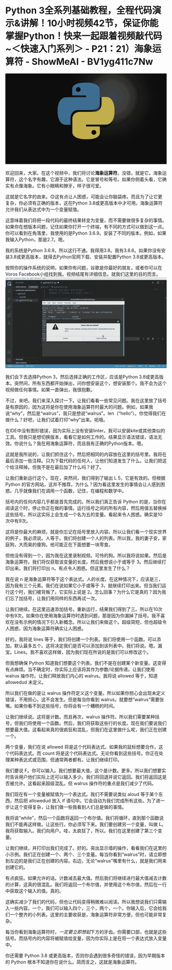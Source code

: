# Python 3全系列基础教程，全程代码演示&讲解！10小时视频42节，保证你能掌握Python！快来一起跟着视频敲代码~＜快速入门系列＞ - P21：21）海象运算符 - ShowMeAI - BV1yg411c7Nw

![](img/9da42199d1e55f92d2acdd27f6b5f98c_0.png)

欢迎回来，大家。在这个视频中，我们将讨论**海象运算符**。没错，就是它。海象运算符，这个名字有趣，它源于这种语法。它是冒号和等号。如果你侧着头看，它确实有点像海象。它有小眼睛和獠牙，样子很可爱。

这就是它名字的由来。😊这有点让人困惑，可能会让你脑袋疼。而且为了让它更复杂，你必须有正确的版本，这在Python 3.8或更高版本中才可用。海象运算符允许我们从表达式中为一个变量赋值。

这意味着我们将把一段代码的最终结果转变为变量，而不需要做很多复杂的事情。如果你在想版本问题，记住如果你打开一个终端，有不同的方式可以做到这一点。你可以看到在角落里，我使用的是Python 3.6.9。安装了不同的版本。例如，如果我输入Python，那是2.7。嗯。

我的系统是Python 3.6.9，所以这行不通。我得用3.8。我有3.8.6。如果你没有安装3.8或更高版本，就得去Python官网下载、安装并配置Python 3.8或更高版本。

按照你的操作系统的说明，如果你有问题，谷歌是你最好的朋友，或者你可以在Voros Facebook小组找到我。视频结尾有详细信息。就我们这里的目的而言。![](img/9da42199d1e55f92d2acdd27f6b5f98c_2.png)

我们会下去选择Python 3，然后选择正确的工作区，应该是Python 3.8或更高版本。突然间，所有东西都开始弹出，问你想安装这个，想安装那个。我不会为这个视频做任何事情。如果一直弹出，我很抱歉。

不过，来吧。我们来深入探讨一下。让我们看看一些常见问题。我在这里放了括号是有原因的，因为这将是你在使用海象运算符时最大的问题。例如，如果我说“why”，然后是“walrus”，我只是想说“walrus”。len（“hello”）。你觉得我们在做什么？好吧，让我们试着打印“why”出来。呃哦。

在IDE中没有图形错误，因为实际上没有安装linter。我可以安装kite或其他类似的工具。但我只是想切换版本，看看它是如何工作的。结果显示语法错误，语法无效。你说什么？我在用海象运算符，而且我有正确的Python版本。嗯。

这就是我所说的，让我们抓住这个。然后把相同的内容放在这里的括号里。我将在最后添加一些注释。只为下载代码的任何人，让他们知道发生了什么。让我们把这个给注释掉。但我不是在最后加了什么吗？好了。

让我们重新运行这个。现在，突然间，我们得到了输出 L 5，它是有效的。但根据 Python 的官方网站，这并不推荐。为什么？因为看这里发生的事情会让人感到困惑。几乎就像我们在调用一个函数，记住，在编程和数学中。

括号内的任何内容几乎都是首先完成的。所以我们真正告诉 Python 的是，当你在阅读这个时，停止你正在做的事情。运行括号之间的所有内容，然后用值五替换掉这些括号。所以这实际上会生成一个名为五的变量。看起来令人困惑。确实是10次中有9次。

这将是你最大的麻烦，就是你忘记在括号里放入内容。所以让我们看一个现实世界的例子，我必须说。人等于。我们将创建一个人的列表。所以我，我的妻子安，家庭狗，大而臭的傻狗。他可能正在下面想要一块零食。

但他没有得到一个，因为我在这里录制视频。可怜的狗。所以我将说如果。然后是海象运算符。我们将仅获取该变量的长度。然后我想说小于或等于 3。然后继续打印出来。我们将打印出 n。有点令人困惑。但这里发生了什么？

我在说 n 是海象运算符等于这个表达式。人的长度。在这种情况下，应该是三，因为我有三个元素。我们在说如果它小于或等于 3，就继续打印出来。但当我们运行这个时，我们被背叛了。它实际上说是 2。怎么回事？为什么它是真的？因为我们忘了加括号，让我们用同样的东西再试一次。

让我们继续。在这里迅速添加括号。重新运行，结果我们得到了三。所以在10次中有9次，如果你在使用海象运算符时遇到问题，那是因为你漏掉了括号。我不喜欢在没有示例的情况下引入新概念。所以让我们来做这个。超级简短，但也超级令人困惑，因为海象运算符确实让人困惑。

好的，我将说 lines 等于，我们将创建一个列表。我们将使用一个函数。可以添加。默认最多五个。这将决定我们是否可以添加到该列表中。我们将说。嗯。漏宝。Lines。我不喜欢这样做，因为我们现在所说的是我们可以修改这个。

但我想确保 Python 知道我们想要这个列表。我们不是在创建某个新变量。这变得有点麻烦。当不确定时，你实际上应该将其作为参数/论据传递。让我们使用 walrus 操作符。让我们释放我们内心的 walrus。我将说 allowed 等于，知道 allowedud 未定义。

所以我们在做的是让 walrus 操作符定义这个变量。所以如果你担心会出现未定义错误，不用担心，这不会发生。但是每当你看到 walrus，就要想“walrus”需要张嘴。如果你看不到这些括号，你将会有一个糟糕的时间。

让我们继续说。这将是计数。而且再次，walrus 操作符。所以我们需要某种括号，但我们将使用一个函数。然后，我们将获取这些行的长度。现在我们要说我们想要最大值。这看起来真的很疯狂和混乱，但我们在这里做什么呢，我们正在创建一个。

两个变量，我们在说 allowed 将是这个代码表达式。如果我的鼠标想要合作，这个代码表达式。而 count 将是这个代码表达式。无论你看到这些括号。你正在处理某种表达式或范围，但通常两者都有。让我们继续打印。

我们要说 F。你可以输入。我们想要最大值，这个是计数。更多。所以我们想要实时告诉用户他们实际上还可以输入多少。我们将回退并说它返回。我们将返回这是否被允许。这看起来超级混乱。但 walrus 操作符的重点是我们减少了代码。

我们现在有一个变量被赋值为一个表达式。我们不需要说类似 aloud 等于某个东西，然后把 allowedud 放入 if 语句中。它会自动为我们完成所有这些。为了进一步让这个变得复杂，让我们做一些我看到人们总是做的事情。

我将说“while”，然后一个函数将返回一个布尔值。我们将循环，直到那个函数说我们不能再这样做。让这些行。你必须写下来。我们要创建另一个变量，叫做 L。我将获取输入。我们向用户。哇，太疯狂了，所以。我们在这里创建了第三个变量。

让我们继续，并打印出我们完成了。好的。突出显示墙的操作，看看我们在这里的小示例。我们正在创建一个、两个、三个变量。每当你看到“walrus”时，请立即想到左边的是我们正在创建的内容。右边，无论“walrus”嘴里有什么，就是我们用来创建它的。

有点疯狂。如果允许的话。计数减去最大值。然后我们将继续进行最大值减去计数的计算，这真的很混乱。我们将返回一个布尔值，并使用这个布尔值，然后在一行中获取这个输入的值。真的。

这确实减少了我们的代码，但也让代码变得稍微难以阅读。所以我想说我们只需输入一些内容。一个，我们可以输入四个，三个，两个，一个。你输入后，它会给我们一个整齐的小列表。这里的主要收获是，海象运算符非常方便，但也可能非常复杂。

每当你看到海象运算符时，*一定要立即想起*下方的牙齿。你需要口部，也就是这些括号。而括号内的内容将被赋值给变量，因为你实际上是在将一个表达式放入变量中。

你还需要 Python 3.8 或更高版本，否则你会遇到很多奇怪的错误，因为早期版本的 Python 根本不知道你在说什么。简而言之，这就是海象运算符。
